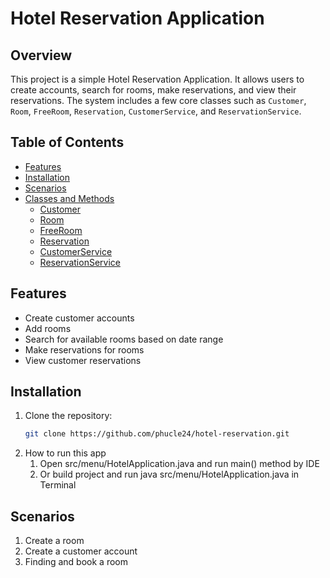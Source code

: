 # Hotel Reservation Application

## Overview

This project is a simple Hotel Reservation Application. It allows users to create accounts, search for rooms, make reservations, and view their reservations. The system includes a few core classes such as `Customer`, `Room`, `FreeRoom`, `Reservation`, `CustomerService`, and `ReservationService`.

## Table of Contents

- [Features](#features)
- [Installation](#installation)
- [Scenarios](#scenarios)
- [Classes and Methods](#classes-and-methods)
    - [Customer](#customer)
    - [Room](#room)
    - [FreeRoom](#freeroom)
    - [Reservation](#reservation)
    - [CustomerService](#customerservice)
    - [ReservationService](#reservationservice)


## Features

- Create customer accounts
- Add rooms
- Search for available rooms based on date range
- Make reservations for rooms
- View customer reservations

## Installation

1. Clone the repository:
   ```sh
   git clone https://github.com/phucle24/hotel-reservation.git
2. How to run this app
   1. Open src/menu/HotelApplication.java and run main() method by IDE
   2. Or build project and run java src/menu/HotelApplication.java in Terminal

## Scenarios

1. Create a room
2. Create a customer account
3. Finding and book a room
